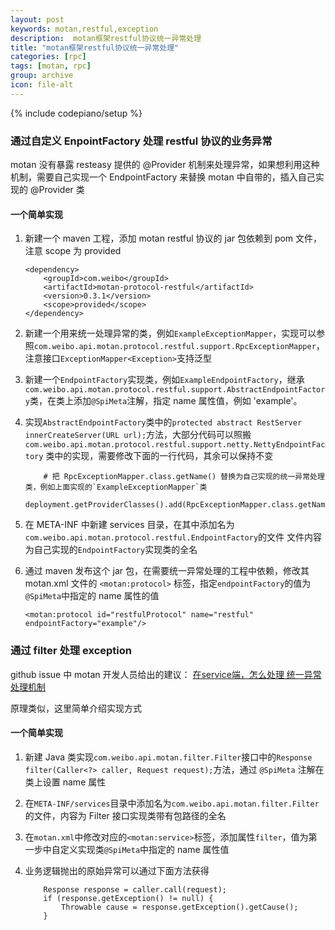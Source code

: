```yaml
---
layout: post
keywords: motan,restful,exception
description:  motan框架restful协议统一异常处理
title: "motan框架restful协议统一异常处理"
categories: [rpc]
tags: [motan, rpc]
group: archive
icon: file-alt
---
```

{% include codepiano/setup %}

### 通过自定义 EnpointFactory 处理 restful 协议的业务异常

motan 没有暴露 resteasy 提供的 @Provider 机制来处理异常，如果想利用这种机制，需要自己实现一个 EndpointFactory 来替换 motan 中自带的，插入自己实现的 @Provider 类

#### 一个简单实现

1. 新建一个 maven 工程，添加 motan restful 协议的 jar 包依赖到 pom 文件，注意 scope 为 provided

    ```
    <dependency>
        <groupId>com.weibo</groupId>
        <artifactId>motan-protocol-restful</artifactId>
        <version>0.3.1</version>
        <scope>provided</scope>
    </dependency>
    ```
1. 新建一个用来统一处理异常的类，例如`ExampleExceptionMapper`，实现可以参照`com.weibo.api.motan.protocol.restful.support.RpcExceptionMapper`，注意接口`ExceptionMapper<Exception>`支持泛型
1. 新建一个`EndpointFactory`实现类，例如`ExampleEndpointFactory`，继承`com.weibo.api.motan.protocol.restful.support.AbstractEndpointFactory`类，在类上添加`@SpiMeta`注解，指定 name 属性值，例如 'example'。
1. 实现`AbstractEndpointFactory`类中的`protected abstract RestServer innerCreateServer(URL url);`方法，大部分代码可以照搬`com.weibo.api.motan.protocol.restful.support.netty.NettyEndpointFactory` 类中的实现，需要修改下面的一行代码，其余可以保持不变

    ```
        # 把 RpcExceptionMapper.class.getName() 替换为自己实现的统一异常处理类，例如上面实现的`ExampleExceptionMapper`类
        deployment.getProviderClasses().add(RpcExceptionMapper.class.getName());
    ```
1. 在 META-INF 中新建 services 目录，在其中添加名为 `com.weibo.api.motan.protocol.restful.EndpointFactory`的文件 文件内容为自己实现的`EndpointFactory`实现类的全名
1. 通过 maven 发布这个 jar 包，在需要统一异常处理的工程中依赖，修改其 motan.xml 文件的 `<motan:protocol>` 标签，指定`endpointFactory`的值为`@SpiMeta`中指定的 name 属性的值

    ```
    <motan:protocol id="restfulProtocol" name="restful" endpointFactory="example"/>
    ```

### 通过 filter 处理 exception

github issue 中 motan 开发人员给出的建议： [在service端，怎么处理 统一异常处理机制](https://github.com/weibocom/motan/issues/433)

原理类似，这里简单介绍实现方式

#### 一个简单实现

1. 新建 Java 类实现`com.weibo.api.motan.filter.Filter`接口中的`Response filter(Caller<?> caller, Request request);`方法，通过 `@SpiMeta` 注解在类上设置 name 属性
1. 在`META-INF/services`目录中添加名为`com.weibo.api.motan.filter.Filter`的文件，内容为 Filter 接口实现类带有包路径的全名
1. 在`motan.xml`中修改对应的`<motan:service>`标签，添加属性`filter`，值为第一步中自定义实现类`@SpiMeta`中指定的 name 属性值
1. 业务逻辑抛出的原始异常可以通过下面方法获得

    ```
        Response response = caller.call(request);
        if (response.getException() != null) {
            Throwable cause = response.getException().getCause();
        }
    ```
